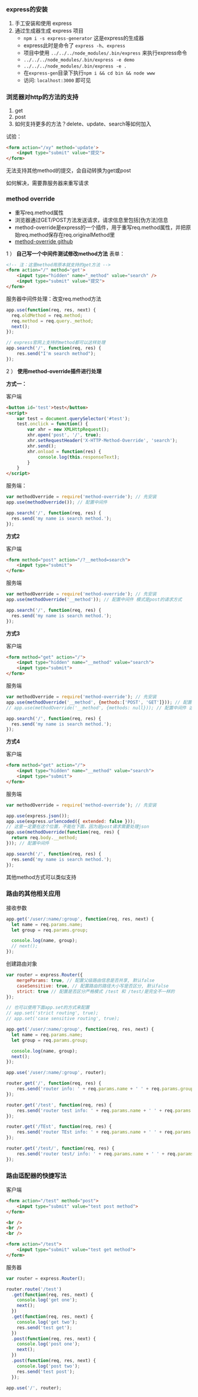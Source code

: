 ### express的安装

1. 手工安装和使用 express
2. 通过生成器生成 express 项目
    * `npm i -s express-generator` 这是express的生成器
    * express此时是命令了 `express -h`、`express`
    * 项目中使用 `../../../node_modules/.bin/express` 来执行express命令
    * `../../../node_modules/.bin/express -e demo`
    * `../../../node_modules/.bin/express -e .`
    * 在`express-gen`目录下执行`npm i && cd bin && node www`
    * 访问: `localhost:3000` 即可见

### 浏览器对http的方法的支持

1. get
2. post
3. 如何支持更多的方法？delete、update、search等如何加入

试验：

```html
<form action="/xy" method='update'>
    <input type="submit" value="提交">
</form>
```

无法支持其他method的提交，会自动转换为get或post

如何解决，需要靠服务器来重写请求

### method override

- 重写req.method属性
- 浏览器通过GET/POST方法发送请求，请求信息里包括[伪方法]信息
- method-override是express的一个插件，用于重写req.method属性，并把原始req.method保存在req.originalMethod里
- [method-override github](https://github.com/expressjs/method-override)

1 ） **自己写一个中间件测试修改method方法**
表单：
```html
<!-- 注：这里method用原本就支持的get方法 -->
<form action="/" method='get'>
    <input type="hidden" name="_method" value="search" />
    <input type="submit" value="提交">
</form>
```

服务器中间件处理：改变req.method方法
```js
app.use(function(req, res, next) {
  req.oldMethod = req.method;
  req.method = req.query._method;
  next();
});

// express官网上支持的method都可以这样处理
app.search('/', function(req, res) {
    res.send("I'm search method");
});
```

2 ） **使用method-override插件进行处理**

**方式一：**

客户端
```html
<button id='test'>test</button>
<script>
    var test = document.querySelector('#test');
    test.onclick = function() {
        var xhr = new XMLHttpRequest();
        xhr.open('post', '/', true);
        xhr.setRequestHeader('X-HTTP-Method-Override', 'search');
        xhr.send();
        xhr.onload = function(res) {
            console.log(this.responseText);
        }
    }
</script>
```

服务端：

```js
var methodOverride = require('method-override'); // 先安装
app.use(methodOverride()); // 配置中间件

app.search('/', function(req, res) {
  res.send('my name is search method.');
});
```

**方式2**

客户端

```html
<form method="post" action="/?__method=search">
    <input type="submit">
</form>
```

服务端

```js
var methodOverride = require('method-override'); // 先安装
app.use(methodOverride('__method')); // 配置中间件 模式是post的请求方式

app.search('/', function(req, res) {
  res.send('my name is search method.');
});
```

**方式3**

客户端

```html
<form method="get" action="/">
    <input type="hidden" name="__method" value="search">
    <input type="submit">
</form>
```

服务端

```js
var methodOverride = require('method-override'); // 先安装
app.use(methodOverride('__method', {methods:['POST', 'GET']})); // 配置中间件
// app.use(methodOverride('__method', {methods: null})); // 配置中间件 这种方式也可

app.search('/', function(req, res) {
  res.send('my name is search method.');
});
```

**方式4**

客户端

```html
<form method="get" action="/">
    <input type="hidden" name="__method" value="search">
    <input type="submit">
</form>
```

服务端

```js
var methodOverride = require('method-override'); // 先安装

app.use(express.json());
app.use(express.urlencoded({ extended: false }));
// 这里一定要在这个位置，不能在下面，因为是post请求需要处理json
app.use(methodOverride(function(req, res) {
  return req.body.__method;
})); // 配置中间件

app.search('/', function(req, res) {
  res.send('my name is search method.');
});
```

其他method方式可以类似支持

### 路由的其他相关应用

接收参数

```js
app.get('/user/:name/:group', function(req, res, next) {
  let name = req.params.name;
  let group = req.params.group;

  console.log(name, group);
  // next();
});
```

创建路由对象

```js
var router = express.Router({
    mergeParams: true, // 配置父级路由信息是否共享, 默认false
    caseSensitive: true, // 配置路由的路径大小写是否区分, 默认false
    strict: true // 配置是否区分严格模式 /test 和 /test/是完全不一样的
});

// 也可以使用下面app.set的方式来配置
// app.set('strict routing', true);
// app.set('case sensitive routing', true);

app.get('/user/:name/:group', function(req, res, next) {
  let name = req.params.name;
  let group = req.params.group;

  console.log(name, group);
  next();
});

app.use('/user/:name/:group', router);

router.get('/', function(req, res) {
    res.send('router info: ' + req.params.name + ' ' + req.params.group); // 上面配置过即可获取信息
});

router.get('/test', function(req, res) {
    res.send('router test info: ' + req.params.name + ' ' + req.params.group); // 上面配置过即可获取信息
});

router.get('/TEst', function(req, res) {
    res.send('router TEst info: ' + req.params.name + ' ' + req.params.group); // 上面配置过即可获取信息
});

router.get('/test/', function(req, res) {
    res.send('router test/ info: ' + req.params.name + ' ' + req.params.group); // 上面配置过即可获取信息
});

```

### 路由适配器的快捷写法

客户端

```html
<form action="/test" method="post">
    <input type="submit" value="test post method">
</form>

<br />
<br />
<br />

<form action="/test">
    <input type="submit" value="test get method">
</form>
```

服务器

```js
var router = express.Router();

router.route('/test')
  .get(function(req, res, next) {
    console.log('get one');
    next();
  })
  .get(function(req, res, next) {
    console.log('get two');
    res.send('test get');
  })
  .post(function(req, res, next) {
    console.log('post one');
    next();
  })
  .post(function(req, res, next) {
    console.log('post two');
    res.send('test post');
  });

app.use('/', router);

```